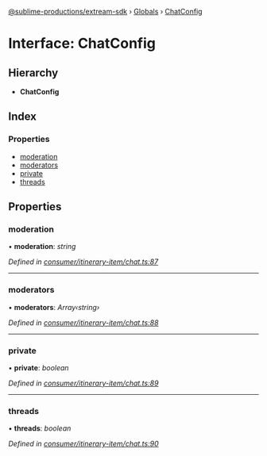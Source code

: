 [@sublime-productions/extream-sdk](../README.md) › [Globals](../globals.md) › [ChatConfig](chatconfig.md)

# Interface: ChatConfig

## Hierarchy

* **ChatConfig**

## Index

### Properties

* [moderation](chatconfig.md#moderation)
* [moderators](chatconfig.md#moderators)
* [private](chatconfig.md#private)
* [threads](chatconfig.md#threads)

## Properties

###  moderation

• **moderation**: *string*

*Defined in [consumer/itinerary-item/chat.ts:87](https://github.com/Extream-SaaS/ex-sdk/blob/dd0fa1a/src/consumer/itinerary-item/chat.ts#L87)*

___

###  moderators

• **moderators**: *Array‹string›*

*Defined in [consumer/itinerary-item/chat.ts:88](https://github.com/Extream-SaaS/ex-sdk/blob/dd0fa1a/src/consumer/itinerary-item/chat.ts#L88)*

___

###  private

• **private**: *boolean*

*Defined in [consumer/itinerary-item/chat.ts:89](https://github.com/Extream-SaaS/ex-sdk/blob/dd0fa1a/src/consumer/itinerary-item/chat.ts#L89)*

___

###  threads

• **threads**: *boolean*

*Defined in [consumer/itinerary-item/chat.ts:90](https://github.com/Extream-SaaS/ex-sdk/blob/dd0fa1a/src/consumer/itinerary-item/chat.ts#L90)*

